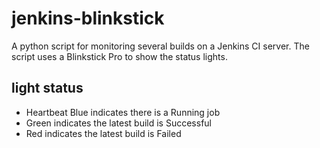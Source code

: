 # jenkins-blinkstick
A python script for monitoring several builds on a Jenkins CI server. The script uses a Blinkstick Pro to show the status lights.

## light status
* Heartbeat Blue indicates there is a Running job
* Green indicates the latest build is Successful
* Red indicates the latest build is Failed

